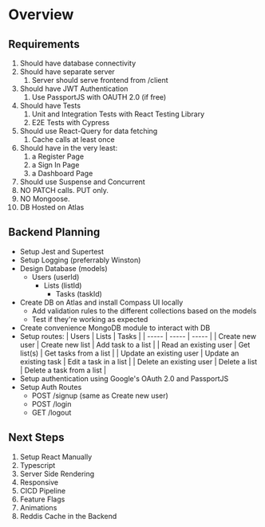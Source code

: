 # Overview

## Requirements

1. Should have database connectivity
2. Should have separate server
   1. Server should serve frontend from /client
3. Should have JWT Authentication
   1. Use PassportJS with OAUTH 2.0 (if free)
4. Should have Tests
   1. Unit and Integration Tests with React Testing Library
   2. E2E Tests with Cypress
5. Should use React-Query for data fetching
   1. Cache calls at least once
6. Should have in the very least:
   1. a Register Page
   2. a Sign In Page
   3. a Dashboard Page
7. Should use Suspense and Concurrent
8. NO PATCH calls. PUT only.
9. NO Mongoose.
10. DB Hosted on Atlas

## Backend Planning

- Setup Jest and Supertest
- Setup Logging (preferrably Winston)
- Design Database (models)
  - Users (userId)
    - Lists (listId)
      - Tasks (taskId)
- Create DB on Atlas and install Compass UI locally
  - Add validation rules to the different collections based on the models
  - Test if they're working as expected
- Create convenience MongoDB module to interact with DB
- Setup routes:
  | Users | Lists | Tasks |
  | ----- | ----- | ----- |
  | Create new user | Create new list | Add task to a list |
  | Read an existing user | Get list(s) | Get tasks from a list |
  | Update an existing user | Update an existing task | Edit a task in a list |
  | Delete an existing user | Delete a list | Delete a task from a list |
- Setup authentication using Google's OAuth 2.0 and PassportJS
- Setup Auth Routes
  - POST /signup (same as Create new user)
  - POST /login
  - GET /logout

## Next Steps

1. Setup React Manually
2. Typescript
3. Server Side Rendering
4. Responsive
5. CICD Pipeline
6. Feature Flags
7. Animations
8. Reddis Cache in the Backend

